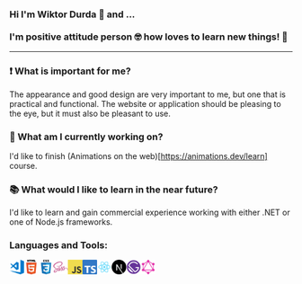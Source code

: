 ### Hi I'm Wiktor Durda 👋 and ... <br><br> I'm positive attitude person 🤓 how loves to learn new things! 🚀

***

### ❗ What is important for me?
The appearance and good design are very important to me, but one that is practical and functional. The website or application should be pleasing to the eye, but it must also be pleasant to use.

### 🔭 What am I currently working on?
I'd like to finish (Animations on the web)[https://animations.dev/learn] course.

### 📚 What would I like to learn in the near future?
I'd like to learn and gain commercial experience working with either .NET or one of Node.js frameworks. 

### Languages and Tools:

<img align="left" alt="Visual Studio Code" width="26px" src="https://github.com/WiktorDurda/WiktorDurda/blob/master/images/visual-studio-code.png?raw=true" />
<img align="left" alt="HTML5" width="26px" src="https://github.com/WiktorDurda/WiktorDurda/blob/master/images/html.png?raw=true" />
<img align="left" alt="CSS3" width="26px" src="https://github.com/WiktorDurda/WiktorDurda/blob/master/images/css.png?raw=true" />
<img align="left" alt="Sass" width="26px" src="https://github.com/WiktorDurda/WiktorDurda/blob/master/images/sass.png?raw=true" />
<img align="left" alt="JavaScript" width="26px" src="https://github.com/WiktorDurda/WiktorDurda/blob/master/images/javascript.png?raw=true" />
<img align="left" alt="TypeScript" width="26px" src="https://github.com/WiktorDurda/WiktorDurda/blob/master/images/typescript.png?raw=true" />
<img align="left" alt="React" width="26px" src="https://github.com/WiktorDurda/WiktorDurda/blob/master/images/react.png?raw=true" />
<img align="left" alt="NextJs" width="26px" src="https://github.com/WiktorDurda/WiktorDurda/blob/master/images/next.png?raw=true" />
<img align="left" alt="Gatsby" width="26px" src="https://github.com/WiktorDurda/WiktorDurda/blob/master/images/gatsby.png?raw=true" />
<img align="left" alt="GraphQL" width="26px" src="https://github.com/WiktorDurda/WiktorDurda/blob/master/images/graphql.png?raw=true" />

<!--
**WiktorDurda/WiktorDurda** is a ✨ _special_ ✨ repository because its `README.md` (this file) appears on your GitHub profile.

Here are some ideas to get you started:

- 🔭 I’m currently working on ...
- 🌱 I’m currently learning ...
- 👯 I’m looking to collaborate on ...
- 🤔 I’m looking for help with ...
- 💬 Ask me about ...
- 📫 How to reach me: ...
- 😄 Pronouns: ...
- ⚡ Fun fact: ...
-->
